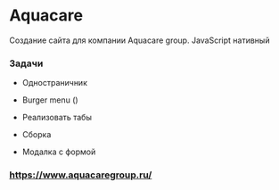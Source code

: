 # Aquacare
Создание сайта для компании Aquacare group.
JavaScript нативный

### Задачи

- Одностраничник

- Burger menu ()

- Реализовать табы

- Сборка

- Модалка с формой

### <https://www.aquacaregroup.ru/>